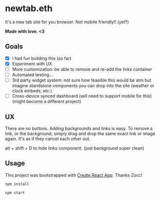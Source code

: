 # newtab.eth

It's a new tab site for you browser. Not mobile friendly!! (yet?)

**Made with love. \<3**

## Goals

- [x] I had fun building this (so far)
- [x] Experiment with UX
- [ ] More customization: be able to remove and re-add the links container
- [ ] Automated testing...
- [ ] 3rd party widget system: not sure how feasible this would be atm but imagine standalone components you can drop into the site (weather or clock embeds, etc.)
- [ ] Cross-device synced dashboard (will need to support mobile for this) (might become a different project)

## UX

There are no buttons. Adding backgrounds and links is easy. To remove a link, or the background, simply drag and drop the same exact link or image again. It's as if they cancel each other out.

alt + shift + D to hide links component. (just background super clean)

## Usage

This project was bootstrapped with [Create React App](https://github.com/facebook/create-react-app). Thanks Zucc!

```bash
npm install
```

```bash
npm start
```